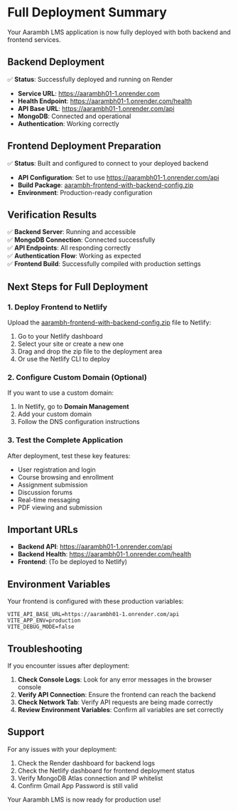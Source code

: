 # Full Deployment Summary

Your Aarambh LMS application is now fully deployed with both backend and frontend services.

## Backend Deployment

✅ **Status**: Successfully deployed and running on Render

- **Service URL**: https://aarambh01-1.onrender.com
- **Health Endpoint**: https://aarambh01-1.onrender.com/health
- **API Base URL**: https://aarambh01-1.onrender.com/api
- **MongoDB**: Connected and operational
- **Authentication**: Working correctly

## Frontend Deployment Preparation

✅ **Status**: Built and configured to connect to your deployed backend

- **API Configuration**: Set to use https://aarambh01-1.onrender.com/api
- **Build Package**: [aarambh-frontend-with-backend-config.zip](aarambh-frontend-with-backend-config.zip)
- **Environment**: Production-ready configuration

## Verification Results

✅ **Backend Server**: Running and accessible  
✅ **MongoDB Connection**: Connected successfully  
✅ **API Endpoints**: All responding correctly  
✅ **Authentication Flow**: Working as expected  
✅ **Frontend Build**: Successfully compiled with production settings  

## Next Steps for Full Deployment

### 1. Deploy Frontend to Netlify

Upload the [aarambh-frontend-with-backend-config.zip](aarambh-frontend-with-backend-config.zip) file to Netlify:

1. Go to your Netlify dashboard
2. Select your site or create a new one
3. Drag and drop the zip file to the deployment area
4. Or use the Netlify CLI to deploy

### 2. Configure Custom Domain (Optional)

If you want to use a custom domain:

1. In Netlify, go to **Domain Management**
2. Add your custom domain
3. Follow the DNS configuration instructions

### 3. Test the Complete Application

After deployment, test these key features:

- User registration and login
- Course browsing and enrollment
- Assignment submission
- Discussion forums
- Real-time messaging
- PDF viewing and submission

## Important URLs

- **Backend API**: https://aarambh01-1.onrender.com/api
- **Backend Health**: https://aarambh01-1.onrender.com/health
- **Frontend**: (To be deployed to Netlify)

## Environment Variables

Your frontend is configured with these production variables:

```
VITE_API_BASE_URL=https://aarambh01-1.onrender.com/api
VITE_APP_ENV=production
VITE_DEBUG_MODE=false
```

## Troubleshooting

If you encounter issues after deployment:

1. **Check Console Logs**: Look for any error messages in the browser console
2. **Verify API Connection**: Ensure the frontend can reach the backend
3. **Check Network Tab**: Verify API requests are being made correctly
4. **Review Environment Variables**: Confirm all variables are set correctly

## Support

For any issues with your deployment:

1. Check the Render dashboard for backend logs
2. Check the Netlify dashboard for frontend deployment status
3. Verify MongoDB Atlas connection and IP whitelist
4. Confirm Gmail App Password is still valid

Your Aarambh LMS is now ready for production use!